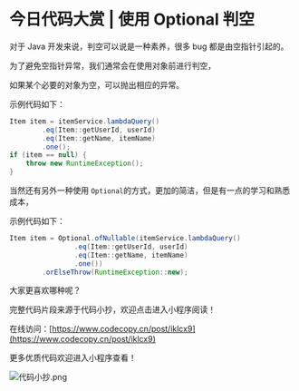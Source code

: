 # 今日代码大赏 | 使用 Optional 判空

对于 Java 开发来说，判空可以说是一种素养，很多 bug 都是由空指针引起的。

为了避免空指针异常，我们通常会在使用对象前进行判空，

如果某个必要的对象为空，可以抛出相应的异常。

示例代码如下：

```java
Item item = itemService.lambdaQuery()
        .eq(Item::getUserId, userId)
        .eq(Item::getName, itemName)
        .one();
if (item == null) {
    throw new RuntimeException();
}
```

当然还有另外一种使用 `Optional`的方式，更加的简洁，但是有一点的学习和熟悉成本，

示例代码如下：

```java
Item item = Optional.ofNullable(itemService.lambdaQuery()
                .eq(Item::getUserId, userId)
                .eq(Item::getName, itemName)
                .one())
        .orElseThrow(RuntimeException::new);
```

大家更喜欢哪种呢？

完整代码片段来源于代码小抄，欢迎点击进入小程序阅读！

在线访问：[https://www.codecopy.cn/post/iklcx9](https://www.codecopy.cn/post/iklcx9)

更多优质代码欢迎进入小程序查看！

![代码小抄.png](..%2Fimgs%2F%E4%BB%A3%E7%A0%81%E5%B0%8F%E6%8A%84.png)


